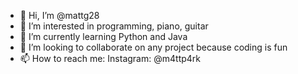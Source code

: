 - 👋 Hi, I’m @mattg28
- 👀 I’m interested in programming, piano, guitar
- 🌱 I’m currently learning Python and Java
- 💞️ I’m looking to collaborate on any project because coding is fun
- 📫 How to reach me: Instagram: @m4ttp4rk

<!---
mattg28/mattg28 is a ✨ special ✨ repository because its `README.md` (this file) appears on your GitHub profile.
You can click the Preview link to take a look at your changes.
--->
